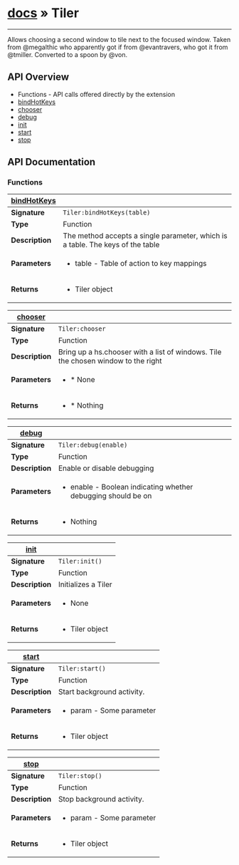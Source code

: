 # [docs](index.md) » Tiler
---

Allows choosing a second window to tile next to the focused window.
Taken from @megalthic who apparently got if from @evantravers, who got it
from @tmiller. Converted to a spoon by @von.

## API Overview
* Functions - API calls offered directly by the extension
 * [bindHotKeys](#bindHotKeys)
 * [chooser](#chooser)
 * [debug](#debug)
 * [init](#init)
 * [start](#start)
 * [stop](#stop)

## API Documentation

### Functions

| [bindHotKeys](#bindHotKeys)         |                                                                                     |
| --------------------------------------------|-------------------------------------------------------------------------------------|
| **Signature**                               | `Tiler:bindHotKeys(table)`                                                                    |
| **Type**                                    | Function                                                                     |
| **Description**                             | The method accepts a single parameter, which is a table. The keys of the table                                                                     |
| **Parameters**                              | <ul><li>table - Table of action to key mappings</li></ul> |
| **Returns**                                 | <ul><li>Tiler object</li></ul>          |

| [chooser](#chooser)         |                                                                                     |
| --------------------------------------------|-------------------------------------------------------------------------------------|
| **Signature**                               | `Tiler:chooser`                                                                    |
| **Type**                                    | Function                                                                     |
| **Description**                             | Bring up a hs.chooser with a list of windows. Tile the chosen window to the right                                                                     |
| **Parameters**                              | <ul><li>* None</li></ul> |
| **Returns**                                 | <ul><li>* Nothing</li></ul>          |

| [debug](#debug)         |                                                                                     |
| --------------------------------------------|-------------------------------------------------------------------------------------|
| **Signature**                               | `Tiler:debug(enable)`                                                                    |
| **Type**                                    | Function                                                                     |
| **Description**                             | Enable or disable debugging                                                                     |
| **Parameters**                              | <ul><li>enable - Boolean indicating whether debugging should be on</li></ul> |
| **Returns**                                 | <ul><li>Nothing</li></ul>          |

| [init](#init)         |                                                                                     |
| --------------------------------------------|-------------------------------------------------------------------------------------|
| **Signature**                               | `Tiler:init()`                                                                    |
| **Type**                                    | Function                                                                     |
| **Description**                             | Initializes a Tiler                                                                     |
| **Parameters**                              | <ul><li>None</li></ul> |
| **Returns**                                 | <ul><li>Tiler object</li></ul>          |

| [start](#start)         |                                                                                     |
| --------------------------------------------|-------------------------------------------------------------------------------------|
| **Signature**                               | `Tiler:start()`                                                                    |
| **Type**                                    | Function                                                                     |
| **Description**                             | Start background activity.                                                                     |
| **Parameters**                              | <ul><li>param - Some parameter</li></ul> |
| **Returns**                                 | <ul><li>Tiler object</li></ul>          |

| [stop](#stop)         |                                                                                     |
| --------------------------------------------|-------------------------------------------------------------------------------------|
| **Signature**                               | `Tiler:stop()`                                                                    |
| **Type**                                    | Function                                                                     |
| **Description**                             | Stop background activity.                                                                     |
| **Parameters**                              | <ul><li>param - Some parameter</li></ul> |
| **Returns**                                 | <ul><li>Tiler object</li></ul>          |

